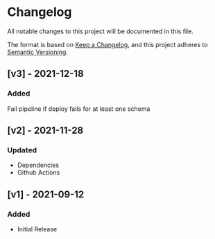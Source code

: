 # Changelog
All notable changes to this project will be documented in this file.

The format is based on [Keep a Changelog](https://keepachangelog.com/en/1.0.0/),
and this project adheres to [Semantic Versioning](https://semver.org/spec/v2.0.0.html).

## [v3] - 2021-12-18

### Added

Fail pipeline if deploy fails for at least one schema

## [v2] - 2021-11-28

### Updated

- Dependencies
- Github Actions

## [v1] - 2021-09-12

### Added

- Initial Release
